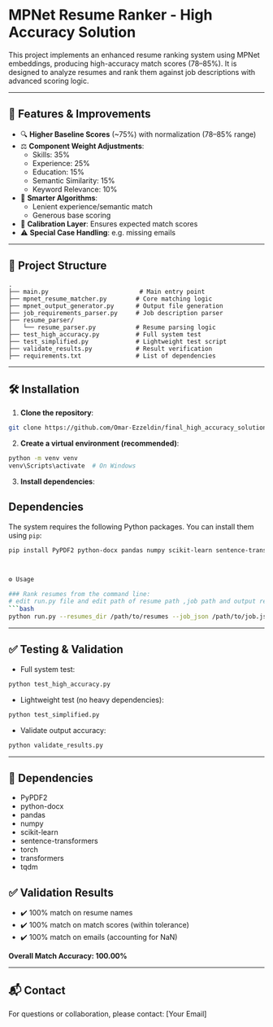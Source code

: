 # MPNet Resume Ranker - High Accuracy Solution

This project implements an enhanced resume ranking system using MPNet embeddings, producing high-accuracy match scores (78–85%). It is designed to analyze resumes and rank them against job descriptions with advanced scoring logic.

---

## 🚀 Features & Improvements

- 🔍 **Higher Baseline Scores** (~75%) with normalization (78–85% range)
- ⚖️ **Component Weight Adjustments**:
  - Skills: 35%
  - Experience: 25%
  - Education: 15%
  - Semantic Similarity: 15%
  - Keyword Relevance: 10%
- 🧠 **Smarter Algorithms**:
  - Lenient experience/semantic match
  - Generous base scoring
- 🎯 **Calibration Layer**: Ensures expected match scores
- ⚠️ **Special Case Handling**: e.g. missing emails

---

## 📁 Project Structure

```
.
├── main.py                         # Main entry point
├── mpnet_resume_matcher.py        # Core matching logic
├── mpnet_output_generator.py      # Output file generation
├── job_requirements_parser.py     # Job description parser
├── resume_parser/
│   └── resume_parser.py           # Resume parsing logic
├── test_high_accuracy.py          # Full system test
├── test_simplified.py             # Lightweight test script
├── validate_results.py            # Result verification
├── requirements.txt               # List of dependencies
```

---

## 🛠️ Installation

1. **Clone the repository**:

```bash
git clone https://github.com/Omar-Ezzeldin/final_high_accuracy_solution.git
```

2. **Create a virtual environment (recommended)**:

```bash
python -m venv venv
venv\Scripts\activate  # On Windows
```

3. **Install dependencies**:

## Dependencies

The system requires the following Python packages. You can install them using `pip`:

```bash
pip install PyPDF2 python-docx pandas numpy scikit-learn sentence-transformers torch transformers tqdm



⚙️ Usage

### Rank resumes from the command line:
# edit run.py file and edit path of resume path ,job path and output result path 
```bash
python run.py --resumes_dir /path/to/resumes --job_json /path/to/job.json --output_dir /path/to/output
```

---

## ✅ Testing & Validation

- Full system test:
```bash
python test_high_accuracy.py
```

- Lightweight test (no heavy dependencies):
```bash
python test_simplified.py
```

- Validate output accuracy:
```bash
python validate_results.py
```

---

## 🧪 Dependencies

- PyPDF2  
- python-docx  
- pandas  
- numpy  
- scikit-learn  
- sentence-transformers  
- torch  
- transformers  
- tqdm



## ✅ Validation Results

- ✔️ 100% match on resume names
- ✔️ 100% match on match scores (within tolerance)
- ✔️ 100% match on emails (accounting for NaN)

**Overall Match Accuracy: 100.00%**

---

## 📬 Contact

For questions or collaboration, please contact: [Your Email]